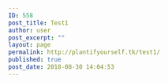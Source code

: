 ```yaml
---
ID: 558
post_title: Test1
author: user
post_excerpt: ""
layout: page
permalink: http://plantifyourself.tk/test1/
published: true
post_date: 2018-08-30 14:04:53
---
```

<!-- wp:html -->
<script>
var mysql = require('mysql');

var con = mysql.createConnection({
host: "35.232.215.112:3306",
user: "root",
password: "1234,qwer",
database: "TopVeg"
});
con.connect();
var query = con.query("Select FIELD1, FIELD2, FIELD3, FIELD4 from TopVeg;", function (err, result){
console.log(result);
});

</script>
<!-- /wp:html -->